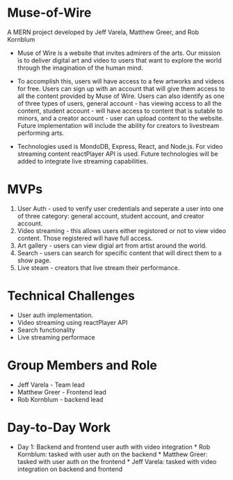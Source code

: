 # Muse-of-Wire
A MERN project developed by Jeff Varela, Matthew Greer, and Rob Kornblum

- Muse of Wire is a website that invites admirers of the arts. Our mission is to deliver digital art and video to users that want to explore the world through the imagination of the human mind. 

- To accomplish this, users will have access to a few artworks and videos for free. Users can sign up with an account that will give them access to all the content provided by Muse of Wire. Users can also identify as one of three types of users, general account - has viewing access to all the content, student account - will have access to content that is sutable to minors, and a creator account - user can upload content to the website. Future implementation will include the ability for creators to livestream performing arts. 

- Technologies used is MondoDB, Express, React, and Node.js. For video streaming content reactPlayer API is used. Future technologies will be added to integrate live streaming capabilities. 

# MVPs 

1. User Auth - used to verify user credentials and seperate a user into one of three category: general account, student account, and creator account. 
2. Video streaming - this allows users either registored or not to view video content. Those registered will have full access. 
3. Art gallery - users can view digial art from artist around the world. 
4. Search - users can search for specific content that will direct them to a show page. 
5. Live steam - creators that live stream their performance. 

# Technical Challenges 

- User auth implementation. 
- Video streaming using reactPlayer API 
- Search functionality 
- Live streaming performace 

# Group Members and Role 

- Jeff Varela - Team lead 
- Matthew Greer - Frontend lead 
- Rob Kornblum - backend lead 

# Day-to-Day Work 
 - Day 1: Backend and frontend user auth with video integration 
          * Rob Kornblum: tasked with user auth on the backend 
          * Matthew Greer: tasked with user auth on the frontend 
          * Jeff Varela: tasked with video integration on backend and frontend 
          
